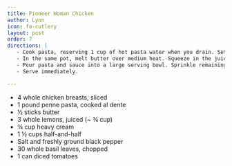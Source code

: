 ```yaml
---
title: Pioneer Woman Chicken
author: Lynn
icon: fa-cutlery
layout: post
order: 7
directions: |
   - Cook pasta, reserving 1 cup of hot pasta water when you drain. Set pasta aside in a colander.
   - In the same pot, melt butter over medium heat. Squeeze in the juice of lemons. Whisk together. Pour in cream and half-and-half. Whisk until hot. Dump in cheese and whisk until melted. Add salt and pepper. Check consistency, adding come of the hot pasta water to loosen the sauce if needed.
   - Pour pasta and sauce into a large serving bowl. Sprinkle remaining basil all over the top, then add sliced chicken breasts.
   - Serve immediately. 

---
```


<ul>
	<li>4 whole chicken breasts, sliced</li>
	<li>1 pound penne pasta, cooked al dente</li>
	<li>½ sticks butter</li>
	<li>3 whole lemons, juiced (~ ¾ cup)</li>
	<li>¾ cup heavy cream</li>
	<li>1 ½ cups half-and-half</li>
	<li>Salt and freshly ground black pepper</li>
	<li>30 whole basil leaves, chopped</li>
	<li>1 can diced tomatoes</li>
</ul>
